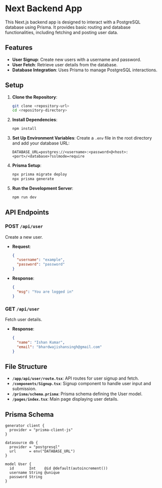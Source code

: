 # Next Backend App

This Next.js backend app is designed to interact with a PostgreSQL database using Prisma. It provides basic routing and database functionalities, including fetching and posting user data.

## Features

- **User Signup**: Create new users with a username and password.
- **User Fetch**: Retrieve user details from the database.
- **Database Integration**: Uses Prisma to manage PostgreSQL interactions.

## Setup

1. **Clone the Repository**:
    ```sh
    git clone <repository-url>
    cd <repository-directory>
    ```

2. **Install Dependencies**:
    ```sh
    npm install
    ```

3. **Set Up Environment Variables**:
    Create a `.env` file in the root directory and add your database URL:
    ```env
    DATABASE_URL=postgres://<username>:<password>@<host>:<port>/<database>?sslmode=require
    ```

4. **Prisma Setup**:
    ```sh
    npx prisma migrate deploy
    npx prisma generate
    ```

5. **Run the Development Server**:
    ```sh
    npm run dev
    ```

## API Endpoints

### POST `/api/user`

Create a new user.

- **Request**:
    ```json
    {
      "username": "example",
      "password": "password"
    }
    ```

- **Response**:
    ```json
    {
      "msg": "You are logged in"
    }
    ```

### GET `/api/user`

Fetch user details.

- **Response**:
    ```json
    {
      "name": "Ishan Kumar",
      "email": "bhardwajishansingh@gmail.com"
    }
    ```

## File Structure

- **`/app/api/user/route.tsx`**: API routes for user signup and fetch.
- **`/components/Signup.tsx`**: Signup component to handle user input and submission.
- **`/prisma/schema.prisma`**: Prisma schema defining the User model.
- **`/pages/index.tsx`**: Main page displaying user details.

## Prisma Schema

```prisma
generator client {
  provider = "prisma-client-js"
}

datasource db {
  provider = "postgresql"
  url      = env("DATABASE_URL")
}

model User {
  id       Int    @id @default(autoincrement())
  username String @unique
  password String
}
